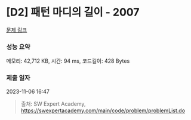 # [D2] 패턴 마디의 길이 - 2007 

[문제 링크](https://swexpertacademy.com/main/code/problem/problemDetail.do?contestProbId=AV5P1kNKAl8DFAUq) 

### 성능 요약

메모리: 42,712 KB, 시간: 94 ms, 코드길이: 428 Bytes

### 제출 일자

2023-11-06 16:47



> 출처: SW Expert Academy, https://swexpertacademy.com/main/code/problem/problemList.do